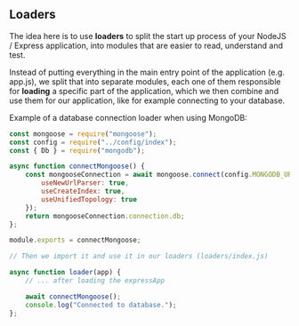 ## Loaders

The idea here is to use **loaders** to split the start up process of your NodeJS / Express application, into modules that are easier to read, understand and test.

Instead of putting everything in the main entry point of the application (e.g. app.js), we split that into separate modules, each one of them responsible for **loading** a specific part of the application, which we then combine and use them for our application, like for example connecting to your database. 

Example of a database connection loader when using MongoDB:
```js
const mongoose = require("mongoose");
const config = require("../config/index");
const { Db } = require("mongodb");

async function connectMongoose() {
    const mongooseConnection = await mongoose.connect(config.MONGODB_URI, {
        useNewUrlParser: true, 
        useCreateIndex: true, 
        useUnifiedTopology: true
    });
    return mongooseConnection.connection.db;
};

module.exports = connectMongoose;

// Then we import it and use it in our loaders (loaders/index.js)

async function loader(app) {
    // ... after loading the expressApp 

    await connectMongoose();
    console.log("Connected to database.");
};
```